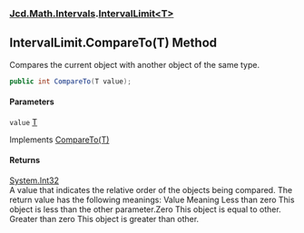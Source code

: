 ### [Jcd.Math.Intervals](Jcd.Math.Intervals.md 'Jcd.Math.Intervals').[IntervalLimit&lt;T&gt;](Jcd.Math.Intervals.IntervalLimit_T_.md 'Jcd.Math.Intervals.IntervalLimit<T>')

## IntervalLimit<T>.CompareTo(T) Method

Compares the current object with another object of the same type.

```csharp
public int CompareTo(T value);
```
#### Parameters

<a name='Jcd.Math.Intervals.IntervalLimit_T_.CompareTo(T).value'></a>

`value` [T](Jcd.Math.Intervals.IntervalLimit_T_.md#Jcd.Math.Intervals.IntervalLimit_T_.T 'Jcd.Math.Intervals.IntervalLimit<T>.T')

Implements [CompareTo(T)](https://docs.microsoft.com/en-us/dotnet/api/System.IComparable-1.CompareTo#System_IComparable_1_CompareTo__0_ 'System.IComparable`1.CompareTo(`0)')

#### Returns
[System.Int32](https://docs.microsoft.com/en-us/dotnet/api/System.Int32 'System.Int32')  
A value that indicates the relative order of the objects being compared. The return value has the following meanings: Value Meaning Less than zero This object is less than the other parameter.Zero This object is equal to other. Greater than zero This object is greater than other.